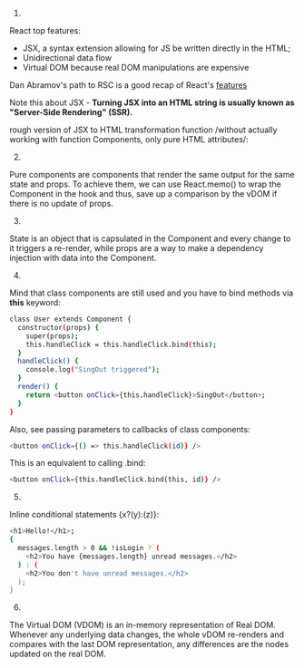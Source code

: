 1.
React top features:

- JSX, a syntax extension allowing for JS be written directly in the HTML;
- Unidirectional data flow
- Virtual DOM because real DOM manipulations are expensive

Dan Abramov's path to RSC is a good recap of React's [features](https://github.com/reactwg/server-components/discussions/5)

Note this about JSX - **Turning JSX into an HTML string is usually known as "Server-Side Rendering" (SSR).**

rough version of JSX to HTML transformation function /without actually working with function Components, only pure HTML attributes/:

2.
Pure components are components that render the same output for the same state and props. To achieve them, we can use React.memo() to wrap the Component in the hook and thus, save up a comparison by the vDOM if there is no update of props.

3.
State is an object that is capsulated in the Component and every change to it triggers a re-render, while props are a way to make a dependency injection with data into the Component.

4.
Mind that class components are still used and you have to bind methods via **this** keyword:

```sh
class User extends Component {
  constructor(props) {
    super(props);
    this.handleClick = this.handleClick.bind(this);
  }
  handleClick() {
    console.log("SingOut triggered");
  }
  render() {
    return <button onClick={this.handleClick}>SingOut</button>;
  }
}
```

Also, see passing parameters to callbacks of class components:

```sh
<button onClick={() => this.handleClick(id)} />
```

This is an equivalent to calling .bind:

```sh
<button onClick={this.handleClick.bind(this, id)} />
```

5.
Inline conditional statements  {x?(y):(z)}:

```sh
<h1>Hello!</h1>;
{
  messages.length > 0 && !isLogin ? (
    <h2>You have {messages.length} unread messages.</h2>
  ) : (
    <h2>You don't have unread messages.</h2>
  );
}
```

6.
The Virtual DOM (VDOM) is an in-memory representation of Real DOM.
Whenever any underlying data changes, the whole vDOM re-renders and compares with the last DOM representation, any differences are the nodes updated on the real DOM.